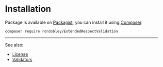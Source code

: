 # Installation

Package is available on [Packagist](https://packagist.org/packages/rondobley/extended-respect-validation),
you can install it using [Composer](http://getcomposer.org).

```shell
composer require rondobley/ExtendedRespectValidation
```

***
See also:

- [License](../LICENSE.md)
- [Validators](VALIDATORS.md)
